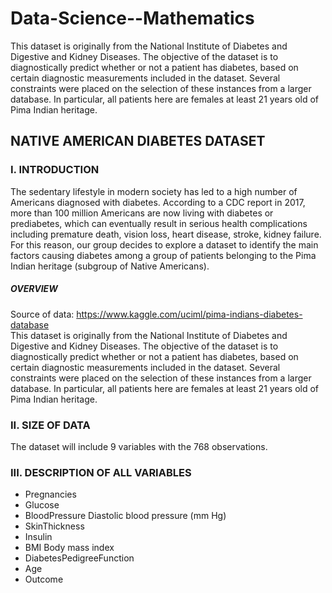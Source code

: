# Data-Science--Mathematics
This dataset is originally from the National Institute of Diabetes and Digestive and Kidney Diseases. The objective of the dataset is to diagnostically predict whether or not a patient has diabetes, based on certain diagnostic measurements included in the dataset. Several constraints were placed on the selection of these instances from a larger database. In particular, all patients here are females at least 21 years old of Pima Indian heritage.

## NATIVE AMERICAN DIABETES DATASET 

### I.	INTRODUCTION
The sedentary lifestyle in modern society has led to a high number of Americans diagnosed with diabetes. According to a CDC report in 2017, more than 100 million Americans are now living with diabetes or prediabetes, which can eventually result in serious health complications including premature death, vision loss, heart disease, stroke, kidney failure. For this reason, our group decides to explore a dataset to identify the main factors causing diabetes among a group of patients belonging to the Pima Indian heritage (subgroup of Native Americans). 

##### OVERVIEW 
Source of data:  https://www.kaggle.com/uciml/pima-indians-diabetes-database  
  This dataset is originally from the National Institute of Diabetes and Digestive and Kidney Diseases. The objective of the dataset is to diagnostically predict whether or not a patient has diabetes, based on certain diagnostic measurements included in the dataset. Several constraints were placed on the selection of these instances from a larger database. In particular, all patients here are females at least 21 years old of Pima Indian heritage.
  
### II.	SIZE OF DATA
The dataset will include 9 variables with the 768 observations.

### III.	DESCRIPTION OF ALL VARIABLES
- Pregnancies	
- Glucose	 
- BloodPressure	Diastolic blood pressure (mm Hg)
- SkinThickness  
- Insulin  
- BMI	Body mass index   
- DiabetesPedigreeFunction  
- Age  
- Outcome

